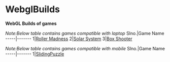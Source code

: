 # WebglBuilds

**WebGL Builds of games** 

*Note:Below table contains games compatible with laptop*
Slno.|Game Name
-----|-------
1|[Roller Madness](https://subbireddy143.github.io/WebglBuilds/RollerMadnessWebGLBuild/index.html)
2|[Solar System](https://subbireddy143.github.io/WebglBuilds/SolarSystemWebGLBuild/index.html)
3|[Box Shooter](https://subbireddy143.github.io/WebglBuilds/BoxShooterWebGLBuild/index.html)

*Note:Below table contains games compatible with mobile*
Slno.|Game Name
-----|-------
1|[SlidingPuzzle](https://subbireddy143.github.io/WebglBuilds/SlidingPuzzleWebGLBuild/index.html)
